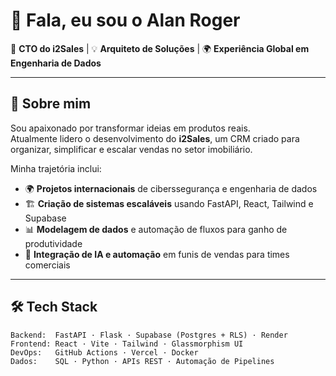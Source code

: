 # 👋 Fala, eu sou o Alan Roger

🚀 **CTO do i2Sales** | 💡 **Arquiteto de Soluções** | 🌍 **Experiência Global em Engenharia de Dados**

---

## 🧠 Sobre mim
Sou apaixonado por transformar ideias em produtos reais.  
Atualmente lidero o desenvolvimento do **i2Sales**, um CRM criado para organizar, simplificar e escalar vendas no setor imobiliário.  

Minha trajetória inclui:
- 🌍 **Projetos internacionais** de ciberssegurança e engenharia de dados
- 🏗 **Criação de sistemas escaláveis** usando FastAPI, React, Tailwind e Supabase
- 📊 **Modelagem de dados** e automação de fluxos para ganho de produtividade
- 🤖 **Integração de IA e automação** em funis de vendas para times comerciais

---

## 🛠️ Tech Stack
```text
Backend:  FastAPI · Flask · Supabase (Postgres + RLS) · Render  
Frontend: React · Vite · Tailwind · Glassmorphism UI  
DevOps:   GitHub Actions · Vercel · Docker  
Dados:    SQL · Python · APIs REST · Automação de Pipelines

